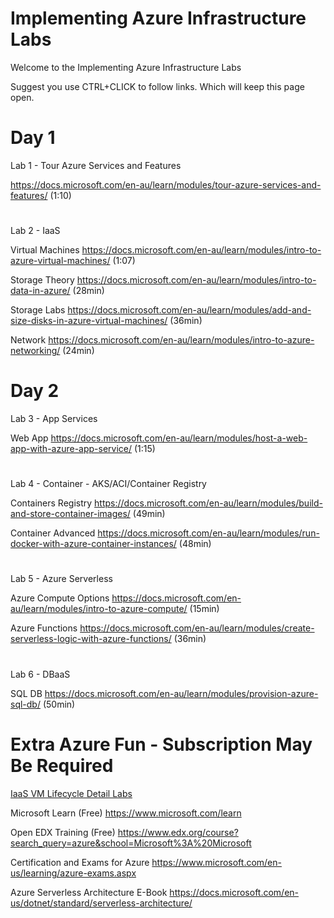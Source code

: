 # Implementing Azure Infrastructure Labs

Welcome to the Implementing Azure Infrastructure Labs

Suggest you use CTRL+CLICK to follow links. Which will keep this page open.

# Day 1
Lab 1 - Tour Azure Services and Features

https://docs.microsoft.com/en-au/learn/modules/tour-azure-services-and-features/ (1:10)


#

Lab 2 - IaaS 


Virtual Machines 
https://docs.microsoft.com/en-au/learn/modules/intro-to-azure-virtual-machines/ (1:07)


Storage Theory
https://docs.microsoft.com/en-au/learn/modules/intro-to-data-in-azure/ (28min)

Storage Labs
https://docs.microsoft.com/en-au/learn/modules/add-and-size-disks-in-azure-virtual-machines/ (36min)

Network 
https://docs.microsoft.com/en-au/learn/modules/intro-to-azure-networking/ (24min)


# Day 2


Lab 3 - App Services


Web App
https://docs.microsoft.com/en-au/learn/modules/host-a-web-app-with-azure-app-service/ (1:15)
#


Lab 4 - Container - AKS/ACI/Container Registry


Containers Registry 
https://docs.microsoft.com/en-au/learn/modules/build-and-store-container-images/ (49min)


Container Advanced
https://docs.microsoft.com/en-au/learn/modules/run-docker-with-azure-container-instances/ (48min)
#


Lab 5 - Azure Serverless


Azure Compute Options 
https://docs.microsoft.com/en-au/learn/modules/intro-to-azure-compute/ (15min)


Azure Functions 
https://docs.microsoft.com/en-au/learn/modules/create-serverless-logic-with-azure-functions/ (36min) 
#

Lab 6 - DBaaS


SQL DB
https://docs.microsoft.com/en-au/learn/modules/provision-azure-sql-db/ (50min)



#

# Extra Azure Fun - Subscription May Be Required

[IaaS VM Lifecycle Detail Labs](./AzureVMTutorial.md)


Microsoft Learn (Free) https://www.microsoft.com/learn


Open EDX Training (Free) https://www.edx.org/course?search_query=azure&school=Microsoft%3A%20Microsoft


Certification and Exams for Azure https://www.microsoft.com/en-us/learning/azure-exams.aspx 

Azure Serverless Architecture E-Book https://docs.microsoft.com/en-us/dotnet/standard/serverless-architecture/



